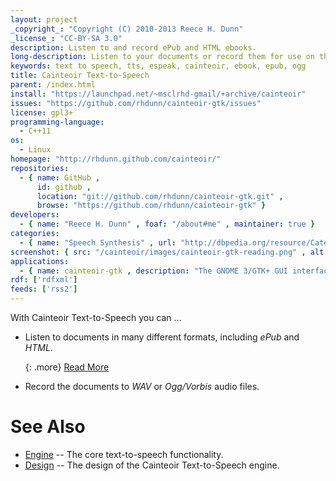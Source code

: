 ```yaml
---
layout: project
_copyright_: "Copyright (C) 2010-2013 Reece H. Dunn"
_license_: "CC-BY-SA 3.0"
description: Listen to and record ePub and HTML ebooks.
long-description: Listen to your documents or record them for use on the move using any of the eSpeak text-to-speech voices with the Cainteoir Text-to-Speech Open Source software using a Gnome-based graphical interface on Linux and other POSIX systems.
keywords: text to speech, tts, espeak, cainteoir, ebook, epub, ogg
title: Cainteoir Text-to-Speech
parent: /index.html
install: "https://launchpad.net/~msclrhd-gmail/+archive/cainteoir"
issues: "https://github.com/rhdunn/cainteoir-gtk/issues"
license: gpl3+
programming-language:
  - C++11
os:
  - Linux
homepage: "http://rhdunn.github.com/cainteoir/"
repositories:
  - { name: GitHub ,
      id: github ,
      location: "git://github.com/rhdunn/cainteoir-gtk.git" ,
      browse: "https://github.com/rhdunn/cainteoir-gtk" }
developers:
  - { name: "Reece H. Dunn" , foaf: "/about#me" , maintainer: true }
categories:
  - { name: "Speech Synthesis" , url: "http://dbpedia.org/resource/Category:Speech_synthesis" }
screenshot: { src: "/cainteoir/images/cainteoir-gtk-reading.png" , alt: "The Gnome/GTK interface to Cainteoir Text-to-Speech reading The Raven by Edgar Allen Poe." }
applications:
  - { name: cainteoir-gtk , description: "The GNOME 3/GTK+ GUI interface to Cainteoir Text-to-Speech." }
rdf: ['rdfxml']
feeds: ['rss2']
---
```


With Cainteoir Text-to-Speech you can ...

*  Listen to documents in many different formats, including _ePub_ and _HTML_.

   {: .more} [Read More](formats/document)

*  Record the documents to _WAV_ or _Ogg/Vorbis_ audio files.

# See Also

*  [Engine](engine)  -- The core text-to-speech functionality.
*  [Design](design)  -- The design of the Cainteoir Text-to-Speech engine.
